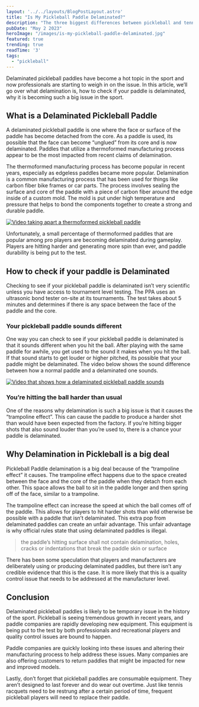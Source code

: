 ```yaml
---
layout: '../../layouts/BlogPostLayout.astro'
title: "Is My Pickleball Paddle Delaminated?"
description: "The three biggest differences between pickleball and tennis."
pubDate: "May 2 2023"
heroImage: "/images/is-my-pickleball-paddle-delaminated.jpg"
featured: true
trending: true
readTime: '3'
tags: 
  - "pickleball"
---
```


Delaminated pickleball paddles have become a hot topic in the sport and now professionals are starting to weigh in on the issue. In this article, we’ll go over what delamination is, how to check if your paddle is delaminated, why it is becoming such a big issue in the sport.

## What is a Delaminated Pickleball Paddle

A delaminated pickleball paddle is one where the face or surface of the paddle has become detached from the core. As a paddle is used, its possible that the face can become “unglued” from its core and is now delaminated. Paddles that utilize a thermoformed manufacturing process appear to be the most impacted from recent claims of delamination.

The thermoformed manufacturing process has become popular in recent years, especially as edgeless paddles became more popular. Delamination is a common manufacturing process that has been used for things like carbon fiber bike frames or car parts. The process involves sealing the surface and core of the paddle with a piece of carbon fiber around the edge inside of a custom mold. The mold is put under high temperature and pressure that helps to bond the components together to create a strong and durable paddle.

[![Video taking apart a thermoformed pickleball paddle](https://i3.ytimg.com/vi/Khs58jmj-aU/maxresdefault.jpg)](https://youtu.be/Khs58jmj-aU "Taking Apart a Thermoformed Pickleball Paddle")

Unfortunately, a small percentage of thermoformed paddles that are popular among pro players are becoming delaminated during gameplay. Players are hitting harder and generating more spin than ever, and paddle durability is being put to the test.


## How to check if your paddle is Delaminated

Checking to see if your pickleball paddle is delaminated isn’t very scientific unless you have access to tournament level testing. The PPA uses an ultrasonic bond tester on-site at its tournaments. The test takes about 5 minutes and determines if there is any space between the face of the paddle and the core. 

### Your pickleball paddle sounds different

One way you can check to see if your pickleball paddle is delaminated is that it sounds different when you hit the ball. After playing with the same paddle for awhile, you get used to the sound it makes when you hit the ball. If that sound starts to get louder or higher pitched, its possible that your paddle might be delaminated. The video below shows the sound difference between how a normal paddle and a delaminated one sounds.

[![Video that shows how a delaminated pickleball paddle sounds](https://i3.ytimg.com/vi/1yuN8BxnNNg/maxresdefault.jpg)](https://youtu.be/1yuN8BxnNNg "Pickleball Paddle Delamination Sound")


### You’re hitting the ball harder than usual

One of the reasons why delamination is such a big issue is that it causes the “trampoline effect”. This can cause the paddle to produce a harder shot than would have been expected from the factory. If you’re hitting bigger shots that also sound louder than you’re used to, there is a chance your paddle is delaminated.


## Why Delamination in Pickleball is a big deal

Pickleball Paddle delamination is a big deal because of the “trampoline effect” it causes. The trampoline effect happens due to the space created between the face and the core of the paddle when they detach from each other. This space allows the ball to sit in the paddle longer and then spring off of the face, similar to a trampoline. 

The trampoline effect can increase the speed at which the ball comes off of the paddle. This allows for players to hit harder shots than wild otherwise be possible with a paddle that isn’t delaminated. This extra pop from delaminated paddles can create an unfair advantage. This unfair advantage is why official rules state that using delaminated paddles is illegal. 

> the paddle’s hitting surface shall not contain delamination, holes, cracks or indentations that break the paddle skin or surface

There has been some speculation that players and manufacturers are deliberately using or producing delaminated paddles, but there isn’t any credible evidence that this is the case. It is more likely that this is a quality control issue that needs to be addressed at the manufacturer level.


## Conclusion

Delaminated pickleball paddles is likely to be temporary issue in the history of the sport. Pickleball is seeing tremendous growth in recent years, and paddle companies are rapidly developing new equipment. This equipment is being put to the test by both professionals and recreational players and quality control issues are bound to happen. 

Paddle companies are quickly looking into these issues and altering their manufacturing process to help address these issues. Many companies are also offering customers to return paddles that might be impacted for new and improved models. 

Lastly, don’t forget that pickleball paddles are consumable equipment. They aren’t designed to last forever and do wear out overtime. Just like tennis racquets need to be restrung after a certain period of time, frequent pickleball players will need to replace their paddle.
